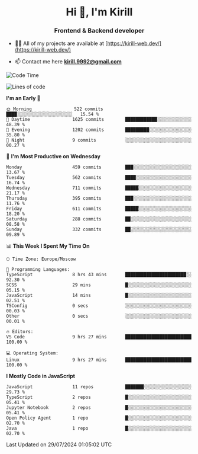 <h1 align="center">Hi 👋, I'm Kirill</h1>
<h3 align="center">Frontend & Backend developer</h3>

- 👨‍💻 All of my projects are available at [https://kirill-web.dev/](https://kirill-web.dev/)

- 📫 Contact me here **kirill.9992@gmail.com**











<!--START_SECTION:waka-->
![Code Time](http://img.shields.io/badge/Code%20Time-1%2C904%20hrs%2027%20mins-blue)

![Lines of code](https://img.shields.io/badge/From%20Hello%20World%20I%27ve%20Written-4.0%20million%20lines%20of%20code-blue)

**I'm an Early 🐤** 

```text
🌞 Morning                522 commits         ████░░░░░░░░░░░░░░░░░░░░░   15.54 % 
🌆 Daytime                1625 commits        ████████████░░░░░░░░░░░░░   48.39 % 
🌃 Evening                1202 commits        █████████░░░░░░░░░░░░░░░░   35.80 % 
🌙 Night                  9 commits           ░░░░░░░░░░░░░░░░░░░░░░░░░   00.27 % 
```
📅 **I'm Most Productive on Wednesday** 

```text
Monday                   459 commits         ███░░░░░░░░░░░░░░░░░░░░░░   13.67 % 
Tuesday                  562 commits         ████░░░░░░░░░░░░░░░░░░░░░   16.74 % 
Wednesday                711 commits         █████░░░░░░░░░░░░░░░░░░░░   21.17 % 
Thursday                 395 commits         ███░░░░░░░░░░░░░░░░░░░░░░   11.76 % 
Friday                   611 commits         █████░░░░░░░░░░░░░░░░░░░░   18.20 % 
Saturday                 288 commits         ██░░░░░░░░░░░░░░░░░░░░░░░   08.58 % 
Sunday                   332 commits         ██░░░░░░░░░░░░░░░░░░░░░░░   09.89 % 
```


📊 **This Week I Spent My Time On** 

```text
🕑︎ Time Zone: Europe/Moscow

💬 Programming Languages: 
TypeScript               8 hrs 43 mins       ███████████████████████░░   92.30 % 
SCSS                     29 mins             █░░░░░░░░░░░░░░░░░░░░░░░░   05.15 % 
JavaScript               14 mins             █░░░░░░░░░░░░░░░░░░░░░░░░   02.51 % 
TSConfig                 0 secs              ░░░░░░░░░░░░░░░░░░░░░░░░░   00.03 % 
Other                    0 secs              ░░░░░░░░░░░░░░░░░░░░░░░░░   00.01 % 

🔥 Editors: 
VS Code                  9 hrs 27 mins       █████████████████████████   100.00 % 

💻 Operating System: 
Linux                    9 hrs 27 mins       █████████████████████████   100.00 % 
```

**I Mostly Code in JavaScript** 

```text
JavaScript               11 repos            ███████░░░░░░░░░░░░░░░░░░   29.73 % 
TypeScript               2 repos             █░░░░░░░░░░░░░░░░░░░░░░░░   05.41 % 
Jupyter Notebook         2 repos             █░░░░░░░░░░░░░░░░░░░░░░░░   05.41 % 
Open Policy Agent        1 repo              █░░░░░░░░░░░░░░░░░░░░░░░░   02.70 % 
Java                     1 repo              █░░░░░░░░░░░░░░░░░░░░░░░░   02.70 % 
```




 Last Updated on 29/07/2024 01:05:02 UTC
<!--END_SECTION:waka-->
